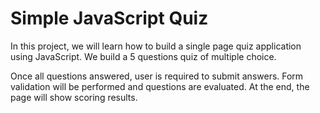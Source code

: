 # Simple JavaScript Quiz

In this project, we will learn how to build a single page quiz application using JavaScript. We build a 5 questions quiz of multiple choice.

Once all questions answered, user is required to submit answers. Form validation will be performed and questions are evaluated. At the end, the page will show scoring results.
